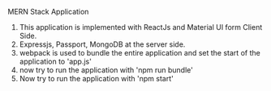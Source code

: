 MERN Stack Application 

1. This application is implemented with ReactJs and Material UI form Client Side.
2. Expressjs, Passport, MongoDB at the server side.
3. webpack is used to bundle the entire application and set the start of the application to 'app.js'
4. now try to run the application with 'npm run bundle'
5. Now try to run the application with 'npm start'